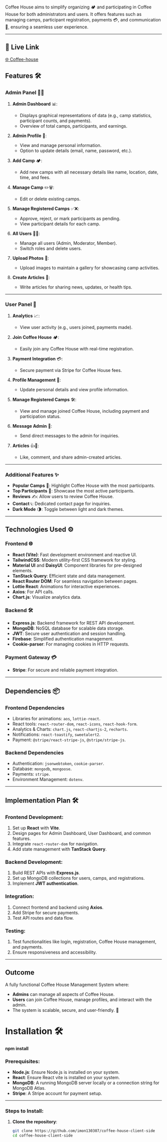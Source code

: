 Coffee House aims to simplify organizing 🏕️ and participating in Coffee House for both administrators and users. It offers features such as managing camps, participant registration, payments 💳, and communication 📩, ensuring a seamless user experience.

---

## 🔗 Live Link
[🌐 Coffee-house](https://coffee-house-f229b.web.app/)

## Features 🛠️

### Admin Panel 🧑‍💻
1. **Admin Dashboard** 📊:
   - Displays graphical representations of data (e.g., camp statistics, participant counts, and payments).
   - Overview of total camps, participants, and earnings.

2. **Admin Profile** 👤:
   - View and manage personal information.
   - Option to update details (email, name, password, etc.).

3. **Add Camp** 🏕️:
   - Add new camps with all necessary details like name, location, date, time, and fees.

4. **Manage Camp** ✏️🗑️:
   - Edit or delete existing camps.

5. **Manage Registered Camps** ✅❌:
   - Approve, reject, or mark participants as pending.
   - View participant details for each camp.

6. **All Users** 🔄👥:
   - Manage all users (Admin, Moderator, Member).
   - Switch roles and delete users.

7. **Upload Photos** 📸:
   - Upload images to maintain a gallery for showcasing camp activities.

8. **Create Articles** 📝:
   - Write articles for sharing news, updates, or health tips.

---

### User Panel 👥
1. **Analytics** 📈:
   - View user activity (e.g., users joined, payments made).

2. **Join Coffee House** 🏕️:
   - Easily join any Coffee House with real-time registration.

3. **Payment Integration** 💳:
   - Secure payment via Stripe for Coffee House fees.

4. **Profile Management** 👤:
   - Update personal details and view profile information.

5. **Manage Registered Camps** 🛠️:
   - View and manage joined Coffee House, including payment and participation status.

6. **Message Admin** 📩:
   - Send direct messages to the admin for inquiries.

7. **Articles** 👍💬:
   - Like, comment, and share admin-created articles.

---

### Additional Features ✨
- **Popular Camps** 🌟: Highlight Coffee House with the most participants.
- **Top Participants** 🏅: Showcase the most active participants.
- **Reviews** ✍️: Allow users to review Coffee House.
- **Contact** 📞: Dedicated contact page for inquiries.
- **Dark Mode** 🌗: Toggle between light and dark themes.

---

## Technologies Used ⚙️

### Frontend 🌐
- **React (Vite)**: Fast development environment and reactive UI.
- **TailwindCSS**: Modern utility-first CSS framework for styling.
- **Material UI** and **DaisyUI**: Component libraries for pre-designed elements.
- **TanStack Query**: Efficient state and data management.
- **React Router DOM**: For seamless navigation between pages.
- **Lottie React**: Animations for interactive experiences.
- **Axios**: For API calls.
- **Chart.js**: Visualize analytics data.

### Backend 🛠️
- **Express.js**: Backend framework for REST API development.
- **MongoDB**: NoSQL database for scalable data storage.
- **JWT**: Secure user authentication and session handling.
- **Firebase**: Simplified authentication management.
- **Cookie-parser**: For managing cookies in HTTP requests.

### Payment Gateway 💳
- **Stripe**: For secure and reliable payment integration.

---

## Dependencies 📦

### Frontend Dependencies
- Libraries for animations: `aos`, `lottie-react`.
- React tools: `react-router-dom`, `react-icons`, `react-hook-form`.
- Analytics & Charts: `chart.js`, `react-chartjs-2`, `recharts`.
- Notifications: `react-toastify`, `sweetalert2`.
- Payment: `@stripe/react-stripe-js`, `@stripe/stripe-js`.

### Backend Dependencies
- Authentication: `jsonwebtoken`, `cookie-parser`.
- Database: `mongodb`, `mongoose`.
- Payments: `stripe`.
- Environment Management: `dotenv`.

---

## Implementation Plan 🛠️

### Frontend Development:
1. Set up **React** with **Vite**.
2. Design pages for Admin Dashboard, User Dashboard, and common features.
3. Integrate `react-router-dom` for navigation.
4. Add state management with **TanStack Query**.

### Backend Development:
1. Build REST APIs with **Express.js**.
2. Set up MongoDB collections for users, camps, and registrations.
3. Implement **JWT authentication**.

### Integration:
1. Connect frontend and backend using **Axios**.
2. Add Stripe for secure payments.
3. Test API routes and data flow.

### Testing:
1. Test functionalities like login, registration, Coffee House management, and payments.
2. Ensure responsiveness and accessibility.

---

## Outcome
A fully functional Coffee House Management System where:
- **Admins** can manage all aspects of Coffee House.
- **Users** can join Coffee House, manage profiles, and interact with the admin.
- The system is scalable, secure, and user-friendly. 🎯




# Installation 🛠️

**npm install**

### Prerequisites:
- **Node.js**: Ensure Node.js is installed on your system.
- **React**: Ensure React vite is installed on your system.
- **MongoDB**: A running MongoDB server locally or a connection string for MongoDB Atlas.
- **Stripe**: A Stripe account for payment setup.

---

### Steps to Install:

1. **Clone the repository**:
   ```bash
   git clone https://github.com/imon130307/coffee-house-client-side
   cd coffee-house-client-side